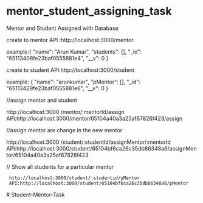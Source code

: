 # mentor_student_assigning_task
Mentor and Student Assigned with Database

create to mentor
API :http://localhost:3000/mentor

example:{
    "name": "Arun Kumar",
    "students": [],
    "_id": "65113408fe23baf0555881e4",
    "__v": 0
}

 create to student
 API:http://localhost:3000/student
 
 example:
 {
    "name": "arunkumar",
    "pMentor": [],
    "_id": "65113429fe23baf0555881e6",
    "__v": 0
}

  //assign mentor and student 
  
   http://localhost:3000 /mentor/:mentorId/assign
  API:http://localhost:3000/mentor/65104a40a3a25af67826f423/assign
  
  //assign mentor are change in the new mentor
  
   http://localhost:3000 /student/:studentId/assignMentor/:mentorId
  API:http://localhost:3000/student/65104bf6ca26c35db86348a6/assignMentor/65104a40a3a25af67826f423
  
  // Show all students for a particular mentor
  
     http://localhost:3000/student/:studentid/pMentor
     API:http://localhost:3000/student/65104bf6ca26c35db86348a6/pMentor

#   S t u d e n t - M e n t o r - T a s k  
 